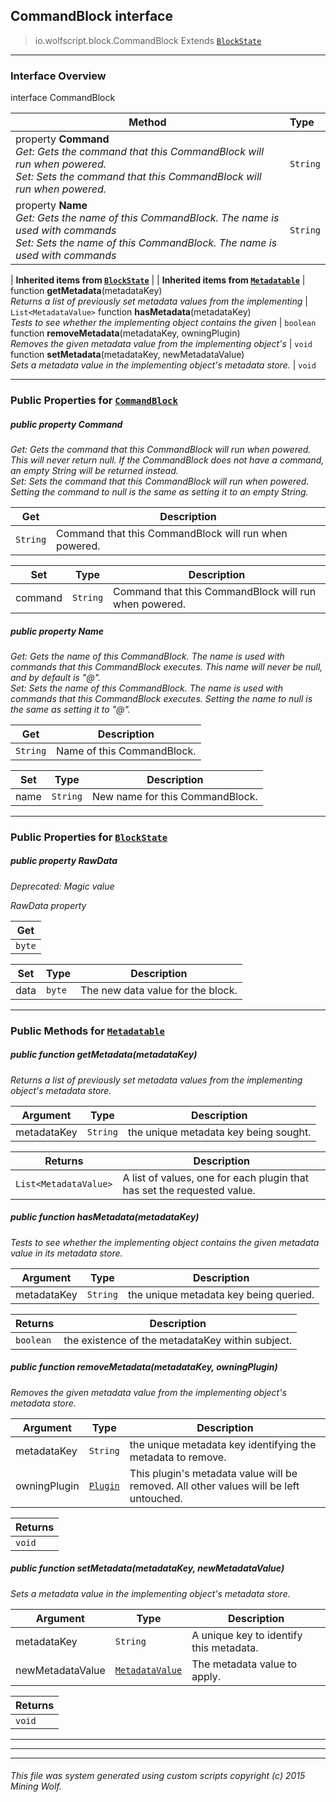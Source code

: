 ## CommandBlock __interface__

>io.wolfscript.block.CommandBlock
>Extends [`BlockState`](BlockState.md)

---

### Interface Overview

interface CommandBlock

Method | Type   
--- | :--- 
  property __Command__ <br> _Get: Gets the command that this CommandBlock will run when powered.<br>Set: Sets the command that this CommandBlock will run when powered._ | `String`
  property __Name__ <br> _Get: Gets the name of this CommandBlock.  The name is used with commands<br>Set: Sets the name of this CommandBlock.  The name is used with commands_ | `String`
 |
__Inherited items from [`BlockState`](BlockState.md)__ |
 |
__Inherited items from [`Metadatable`](../metadata/Metadatable.md)__ |
 function __getMetadata__(metadataKey) <br> _Returns a list of previously set metadata values from the implementing_ | `List<MetadataValue>`
 function __hasMetadata__(metadataKey) <br> _Tests to see whether the implementing object contains the given_ | `boolean`
 function __removeMetadata__(metadataKey, owningPlugin) <br> _Removes the given metadata value from the implementing object's_ | `void`
 function __setMetadata__(metadataKey, newMetadataValue) <br> _Sets a metadata value in the implementing object's metadata store._ | `void`







---


### Public Properties for [`CommandBlock`](CommandBlock.md)

##### <a id='command'></a>public   property __Command__

_Get: Gets the command that this CommandBlock will run when powered. This will never return null.  If the CommandBlock does not have a command, an empty String will be returned instead.<br>Set: Sets the command that this CommandBlock will run when powered. Setting the command to null is the same as setting it to an empty String._

Get | Description
--- | --- 
`String` | Command that this CommandBlock will run when powered.

Set | Type | Description  
--- | --- | --- 
command | `String` | Command that this CommandBlock will run when powered.


##### <a id='name'></a>public   property __Name__

_Get: Gets the name of this CommandBlock.  The name is used with commands that this CommandBlock executes.  This name will never be null, and by default is "@".<br>Set: Sets the name of this CommandBlock.  The name is used with commands that this CommandBlock executes.  Setting the name to null is the same as setting it to "@"._

Get | Description
--- | --- 
`String` | Name of this CommandBlock.

Set | Type | Description  
--- | --- | --- 
name | `String` | New name for this CommandBlock.


---

### Public Properties for [`BlockState`](BlockState.md)

##### <a id='rawdata'></a>public   property __RawData__
_Deprecated: Magic value_

_RawData property_

Get | 
--- | 
`byte` |

Set | Type | Description  
--- | --- | --- 
data | `byte` | The new data value for the block.


---

### Public Methods for [`Metadatable`](../metadata/Metadatable.md)

##### <a id='getmetadata'></a>public  function __getMetadata__(metadataKey)

_Returns a list of previously set metadata values from the implementing object's metadata store._

Argument | Type | Description  
--- | --- | --- 
metadataKey | `String` | the unique metadata key being sought.

Returns | Description
--- | --- 
`List<MetadataValue>` | A list of values, one for each plugin that has set the requested value.


##### <a id='hasmetadata'></a>public  function __hasMetadata__(metadataKey)

_Tests to see whether the implementing object contains the given metadata value in its metadata store._

Argument | Type | Description  
--- | --- | --- 
metadataKey | `String` | the unique metadata key being queried.

Returns | Description
--- | --- 
`boolean` | the existence of the metadataKey within subject.


##### <a id='removemetadata'></a>public  function __removeMetadata__(metadataKey, owningPlugin)

_Removes the given metadata value from the implementing object's metadata store._

Argument | Type | Description  
--- | --- | --- 
metadataKey | `String` | the unique metadata key identifying the metadata to remove.
owningPlugin | [`Plugin`](../plugin/Plugin.md) | This plugin's metadata value will be removed. All other values will be left untouched.

Returns | 
--- | 
`void` |


##### <a id='setmetadata'></a>public  function __setMetadata__(metadataKey, newMetadataValue)

_Sets a metadata value in the implementing object's metadata store._

Argument | Type | Description  
--- | --- | --- 
metadataKey | `String` | A unique key to identify this metadata.
newMetadataValue | [`MetadataValue`](../metadata/MetadataValue.md) | The metadata value to apply.

Returns | 
--- | 
`void` |


---


---


---


###### This file was system generated using custom scripts copyright (c) 2015 Mining Wolf.
	

